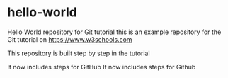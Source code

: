 # hello-world
Hello World repository for Git tutorial
this is an example repository for the Git tutorial on https://www.w3schools.com

This repository is built step by step in the tutorial

It now includes steps for GitHub
It now includes steps for Github

